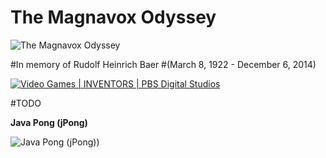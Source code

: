 The Magnavox Odyssey
========
![The Magnavox Odyssey](http://img6.uploadhouse.com/fileuploads/20336/20336066649a4d78b2f0344a1eeae2f42c3373e3.png)

#In memory of Rudolf Heinrich Baer 
#(March 8, 1922 - December 6, 2014)

[![Video Games | INVENTORS | PBS Digital Studios](https://img.youtube.com/vi/7vBZmzLXBK8/hqdefault.jpg)](https://www.youtube.com/watch?v=7vBZmzLXBK8)

#TODO

**Java Pong (jPong)**

![Java Pong (jPong))](http://img9.uploadhouse.com/fileuploads/20336/203361292ada2ce0b8473620f896746795edc094.png)